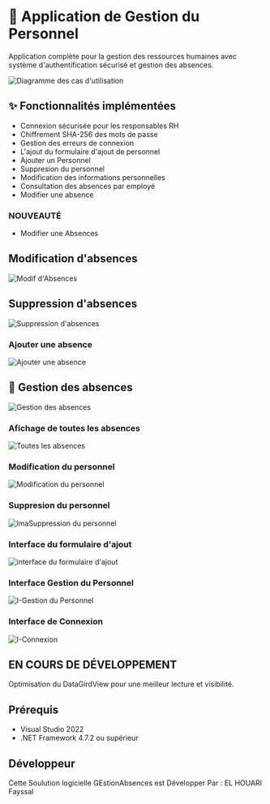 # 🏢 Application de Gestion du Personnel

Application complète pour la gestion des ressources humaines avec système d'authentification sécurisé et gestion des absences.

![Diagramme des cas d'utilisation](https://github.com/user-attachments/assets/5b1b4d04-7605-48a8-8d51-2e30d1f4f88e)

## ✨ Fonctionnalités implémentées

- Connexion sécurisée pour les responsables RH
- Chiffrement SHA-256 des mots de passe
- Gestion des erreurs de connexion
- L'ajout du formulaire d'ajout de personnel
- Ajouter un Personnel
- Suppresion du personnel
- Modification des informations personnelles
- Consultation des absences par employé
- Modifier une absence 

### NOUVEAUTÉ

- Modifier une Absences

## Modification d'absences

![Modif d'Absences](https://github.com/user-attachments/assets/2460f273-ad9e-4edd-918e-1e1f9804addf)

## Suppression d'absences

![Suppression d'absences](https://github.com/user-attachments/assets/f399b7df-9802-48d9-a547-93f605c9601f)

### Ajouter une absence

![Ajouter une absence](https://github.com/user-attachments/assets/68c8d5d4-342d-49f3-b5dd-cd307e80b7b0)

## 📅 Gestion des absences

![Gestion des absences](https://github.com/user-attachments/assets/a66f12b4-e40e-4207-bd70-c0184acb2fe4)

### Afichage de toutes les absences

![Toutes les absences](https://github.com/user-attachments/assets/138046af-babc-4d22-b215-993e8979af78)

### Modification du personnel

![Modification du personnel](https://github.com/user-attachments/assets/6425a642-2e18-445d-a03f-91d229c55889)

### Suppresion du personnel

![ImaSuppression du personnel](https://github.com/user-attachments/assets/0dc1cfda-8b84-4585-8993-8865a33e27da)

### Interface du formulaire d'ajout

![interface du formulaire d'ajout](https://github.com/user-attachments/assets/56cbd9a1-66cb-42b2-83da-f3554a43ff48)

### Interface Gestion du Personnel

![I-Gestion du Personnel](https://github.com/user-attachments/assets/7cdc6ddd-c981-4b1d-a6f5-f4f9a176cfeb)

### Interface de Connexion 

![I-Connexion](https://github.com/user-attachments/assets/bc6830cb-bf95-4a4e-85f7-2f4073ebb10e)


## EN COURS DE DÉVELOPPEMENT ## 

Optimisation du DataGirdView pour une meilleur lecture et visibilité.

## Prérequis

- Visual Studio 2022  
- .NET Framework 4.7.2 ou supérieur  

## Développeur 

Cette Soulution logicielle GEstionAbsences est Développer Par : EL HOUARI Fayssal 

